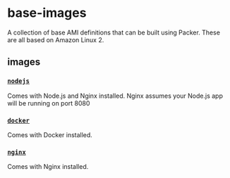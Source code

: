 # base-images
A collection of base AMI definitions that can be built using Packer. These are
all based on Amazon Linux 2.

## images
### [`nodejs`](./nodejs)
Comes with Node.js and Nginx installed. Nginx assumes your Node.js app will be
running on port 8080

### [`docker`](./docker)
Comes with Docker installed.

### [`nginx`](./nginx)
Comes with Nginx installed.
